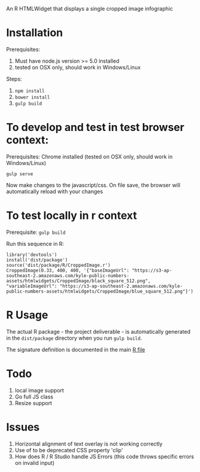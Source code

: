 An R HTMLWidget that displays a single cropped image infographic
# Installation

Prerequisites:

1. Must have node.js version >= 5.0 installed
2. tested on OSX only, should work in Windows/Linux

Steps:

1. `npm install`
2. `bower install`
3. `gulp build`

# To develop and test in test browser context:

Prerequisites: Chrome installed (tested on OSX only, should work in Windows/Linux)

`gulp serve`

Now make changes to the javascript/css. On file save, the browser will automatically reload with your changes

# To test locally in r context

Prerequisite: `gulp build`

Run this sequence in R:

```
library('devtools')
install('dist/package')
source('dist/package/R/CroppedImage.r')
CroppedImage(0.33, 400, 400, '{"baseImageUrl": "https://s3-ap-southeast-2.amazonaws.com/kyle-public-numbers-assets/htmlwidgets/CroppedImage/black_square_512.png", "variableImageUrl": "https://s3-ap-southeast-2.amazonaws.com/kyle-public-numbers-assets/htmlwidgets/CroppedImage/blue_square_512.png"}')
```

# R Usage

The actual R package - the project deliverable - is automatically generated in the `dist/package` directory when you run `gulp build`.

The signature definition is documented in the main [R file](src/R/CroppedImage.R)

# Todo

1. local image support
2. Go full JS class
3. Resize support

# Issues

1. Horizontal alignment of text overlay is not working correctly
2. Use of to be deprecated CSS property 'clip'
3. How does R / R Studio handle JS Errors (this code throws specific errors on invalid input)


